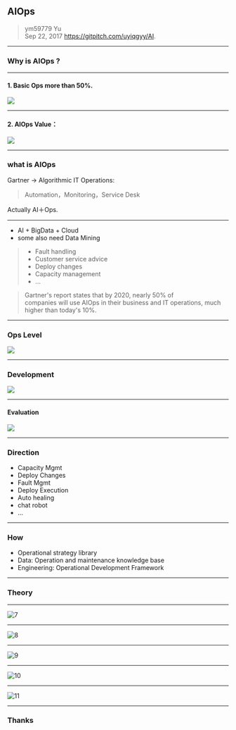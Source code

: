 ## AIOps
> ym59779 Yu  
> Sep 22, 2017
> https://gitpitch.com/uyiqgyy/AI.  

---

### Why is AIOps ?

---

#### 1. Basic Ops more than 50%. 

![](http://note.youdao.com/noteshare?id=49a1f80e9368ced18404d4624294857f)

---

#### 2. AIOps Value：

![](http://note.youdao.com/noteshare?id=ea09c96b7b790c021dd508306ddf4515)

---

### what is AIOps

Gartner -> Algorithmic IT Operations: 
> Automation，Monitoring，Service Desk
 
Actually AI＋Ops.

---

- AI + BigData + Cloud
- some also need Data Mining

> - Fault handling  
> - Customer service advice  
> - Deploy changes  
> - Capacity management  
> - ...

> Gartner's report states that by 2020, nearly 50% of  
> companies will use AIOps in their business and IT operations, 
> much higher than today's 10%.

---
### Ops Level

![](http://note.youdao.com/noteshare?id=f0bbcaf22a8f90b65567d7762330d785)

---
### Development

![](http://note.youdao.com/noteshare?id=4d46eed13f1891b1fb6a1bee5665bca6)

---

#### Evaluation

![](http://note.youdao.com/noteshare?id=5b08037cdc09d62d9141e4e341fb7e51)

---
### Direction

- Capacity Mgmt
- Deploy Changes
- Fault Mgmt
- Deploy Execution
- Auto healing
- chat robot
- ...

---

### How 

* Operational strategy library  
* Data: Operation and maintenance knowledge base
* Engineering: Operational Development Framework

---
### Theory
---

![7](http://note.youdao.com/noteshare?id=8813373bbd9be8d3880bdad13585d85f)

---

![8](http://note.youdao.com/noteshare?id=5b61f81178a9eedc933ebd898332fd08)

---

![9](http://note.youdao.com/noteshare?id=551b6606ca1c91efbc9f9c96687a208e)

---

![10](http://note.youdao.com/noteshare?id=5bde36b207425e40bdb50048d2e41b40)

---

![11](http://note.youdao.com/noteshare?id=bda7a4a7a4c7da21f8f325f58fb8baf0)

---
### Thanks
